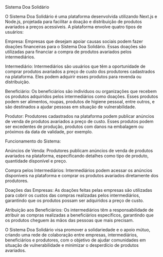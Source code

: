 Sistema Doa Solidário

O Sistema Doa Solidário é uma plataforma desenvolvida utilizando Next.js e Node.js, projetada para facilitar a doação e distribuição de produtos avariados a preços acessíveis. A plataforma envolve quatro tipos de usuários:

Empresa: Empresas que desejam apoiar causas sociais podem fazer doações financeiras para o Sistema Doa Solidário. Essas doações são utilizadas para financiar a compra de produtos avariados pelos intermediários.

Intermediário: Intermediários são usuários que têm a oportunidade de comprar produtos avariados a preço de custo dos produtores cadastrados na plataforma. Eles podem adquirir esses produtos para revenda ou distribuição.

Beneficiário: Os beneficiários são indivíduos ou organizações que recebem os produtos adquiridos pelos intermediários como doações. Esses produtos podem ser alimentos, roupas, produtos de higiene pessoal, entre outros, e são destinados a ajudar pessoas em situação de vulnerabilidade.

Produtor: Produtores cadastrados na plataforma podem publicar anúncios de venda de produtos avariados a preço de custo. Esses produtos podem ser excedentes de produção, produtos com danos na embalagem ou próximos da data de validade, por exemplo.

Funcionamento do Sistema:

Anúncios de Venda: Produtores publicam anúncios de venda de produtos avariados na plataforma, especificando detalhes como tipo de produto, quantidade disponível e preço.

Compra pelos Intermediários: Intermediários podem acessar os anúncios disponíveis na plataforma e comprar os produtos avariados diretamente dos produtores.

Doações das Empresas: As doações feitas pelas empresas são utilizadas para cobrir os custos das compras realizadas pelos intermediários, garantindo que os produtos possam ser adquiridos a preço de custo.

Atribuição aos Beneficiários: Os intermediários têm a responsabilidade de atribuir as compras realizadas a beneficiários específicos, garantindo que os produtos cheguem às mãos das pessoas que mais precisam.

O Sistema Doa Solidário visa promover a solidariedade e o apoio mútuo, criando uma rede de colaboração entre empresas, intermediários, beneficiários e produtores, com o objetivo de ajudar comunidades em situação de vulnerabilidade e minimizar o desperdício de produtos avariados.


